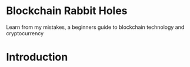 # Blockchain Rabbit Holes
Learn from my mistakes, a beginners guide to blockchain technology and cryptocurrency

<h1>Introduction</h>
